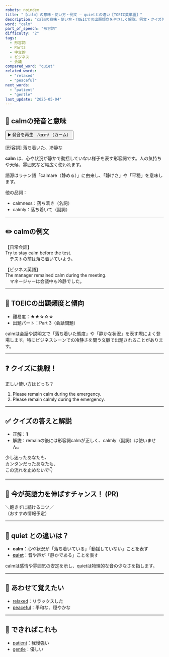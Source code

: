 ```yaml
---
robots: noindex
title: "【calm】の意味・使い方・例文 ― quietとの違い【TOEIC英単語】"
description: "calmの意味・使い方・TOEICでの出題傾向をやさしく解説。例文・クイズ付きでquietとの違いもわかりやすく学べます。"
word: "calm"
part_of_speech: "形容詞"
difficulty: "2"
tags:
  - 形容詞
  - Part3
  - 中立的
  - ビジネス
  - 会議
compared_word: "quiet"
related_words:
  - "relaxed"
  - "peaceful"
next_words:
  - "patient"
  - "gentle"
last_update: "2025-05-04"
---
```


## 🔰 calmの発音と意味

<button class="play-audio" onclick="playTTS('calm')">
  <span class="play-audio-main">
    ▶️ 発音を再生　/kɑːm/
  </span>
  <span class="play-audio-sub">
    （カーム）
  </span>
</button>

[形容詞] 落ち着いた、冷静な

**calm** は、心や状況が静かで動揺していない様子を表す形容詞です。人の気持ちや天候、雰囲気など幅広く使われます。

語源はラテン語「calmare（静める）」に由来し、「静けさ」や「平穏」を意味します。

他の品詞：  
- calmness：落ち着き（名詞）
- calmly：落ち着いて（副詞）

---

## ✏️ calmの例文

【日常会話】  
Try to stay calm before the test.  
　テストの前は落ち着いていよう。

【ビジネス英語】  
The manager remained calm during the meeting.  
　マネージャーは会議中も冷静でした。

---

## 🎯 TOEICの出題頻度と傾向

- 難易度：★★☆☆☆
- 出題パート：Part 3（会話問題）

calmは会話や説明文で「落ち着いた態度」や「静かな状況」を表す際によく登場します。特にビジネスシーンでの冷静さを問う文脈で出題されることがあります。

---

## ❓ クイズに挑戦！

正しい使い方はどっち？

1. Please remain calm during the emergency.  
2. Please remain calmly during the emergency.

---

## ✅ クイズの答えと解説

- 正解：**1**
- 解説：remainの後には形容詞calmが正しく、calmly（副詞）は使いません。

少し迷ったあなたも、  
カンタンだったあなたも、  
この流れを止めないで👇️

---

## 🚀 今が英語力を伸ばすチャンス！ (PR)

<div class="info-center">
＼飽きずに続けるコツ／<br>  
（おすすめ情報予定）
</div>

---

## 🤔  quiet との違いは？

- **calm**：心や状況が「落ち着いている」「動揺していない」ことを表す
- **[quiet](/word/quiet/)**：音や声が「静かである」ことを表す

calmは感情や雰囲気の安定を示し、quietは物理的な音の少なさを指します。

---

## 🧩 あわせて覚えたい

- [relaxed](/word/relaxed/)：リラックスした
- [peaceful](/word/peaceful/)：平和な、穏やかな

---

## 📖 できればこれも

- [patient](/word/patient/)：我慢強い
- [gentle](/word/gentle/)：優しい

<!-- cvid: aid36_bid27 -->
